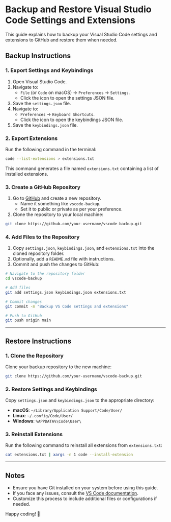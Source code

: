# Backup and Restore Visual Studio Code Settings and Extensions

This guide explains how to backup your Visual Studio Code settings and extensions to GitHub and restore them when needed.

## Backup Instructions

### 1. Export Settings and Keybindings
1. Open Visual Studio Code.
2. Navigate to:
   - `File` (or `Code` on macOS) → `Preferences` → `Settings`.
   - Click the icon to open the settings JSON file.
3. Save the `settings.json` file.
4. Navigate to:
   - `Preferences` → `Keyboard Shortcuts`.
   - Click the icon to open the keybindings JSON file.
5. Save the `keybindings.json` file.

### 2. Export Extensions
Run the following command in the terminal:

```bash
code --list-extensions > extensions.txt
```

This command generates a file named `extensions.txt` containing a list of installed extensions.

### 3. Create a GitHub Repository
1. Go to [GitHub](https://github.com/) and create a new repository.
   - Name it something like `vscode-backup`.
   - Set it to public or private as per your preference.
2. Clone the repository to your local machine:

```bash
git clone https://github.com/your-username/vscode-backup.git
```

### 4. Add Files to the Repository
1. Copy `settings.json`, `keybindings.json`, and `extensions.txt` into the cloned repository folder.
2. Optionally, add a `README.md` file with instructions.
3. Commit and push the changes to GitHub:

```bash
# Navigate to the repository folder
cd vscode-backup

# Add files
git add settings.json keybindings.json extensions.txt

# Commit changes
git commit -m "Backup VS Code settings and extensions"

# Push to GitHub
git push origin main
```

---

## Restore Instructions

### 1. Clone the Repository
Clone your backup repository to the new machine:

```bash
git clone https://github.com/your-username/vscode-backup.git
```

### 2. Restore Settings and Keybindings
Copy `settings.json` and `keybindings.json` to the appropriate directory:

- **macOS**: `~/Library/Application Support/Code/User/`
- **Linux**: `~/.config/Code/User/`
- **Windows**: `%APPDATA%\Code\User\`

### 3. Reinstall Extensions
Run the following command to reinstall all extensions from `extensions.txt`:

```bash
cat extensions.txt | xargs -n 1 code --install-extension
```

---

## Notes
- Ensure you have Git installed on your system before using this guide.
- If you face any issues, consult the [VS Code documentation](https://code.visualstudio.com/docs).
- Customize this process to include additional files or configurations if needed.

Happy coding! 🚀
